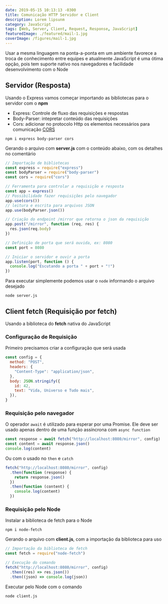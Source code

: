 ```yaml
---
date: 2019-05-15 10:13:13 -0300
title: Comunicação HTTP Servidor e Client
description: Lorem lipsunm
category: JavaScript
tags: [Web, Server, Client, Request, Response, JavaScript]
featuredImage: ./featured/mail-1.jpg
coverImage: /figures/mail-1.jpg
---
```


Usar a mesma linguagem na ponta-a-ponta em um ambiente favorece a troca de conhecimento entre equipes e atualmente JavaScript é uma ótima opção, pois tem suporte nativo nos navegadores e facilidade desenvolvimento com o Node

## Servidor (Resposta)

Usando o Express vamos começar importando as bibliotecas para o servidor com o **npm**

- Express: Controle de fluxo das requisições e respostas
- Body-Parser: intepretar conteúdo das requisições
- Cors: adicionar no protocolo Http os elementos necessários para comunicação [CORS](https://pt.wikipedia.org/wiki/Cross-origin_resource_sharing)

```shell
npm i express body-parser cors
```

Gerando o arquivo com **server.js** com o conteúdo abaixo, com os detalhes no comentário

```javascript
// Importação de bibliotecas
const express = require("express")
const bodyParser = require("body-parser")
const cors = require("cors")

// Ferramenta para controlar a requisição e resposta
const app = express()
// Possibilidade fazer requisições pelo navegador
app.use(cors())
// leitura e escrita para arquivos JSON
app.use(bodyParser.json())

// Criação do endpoint /mirror que retorna o json da requisição
app.post("/mirror", function (req, res) {
  res.json(req.body)
})

// Definição de porta que será ouvida, ex: 8080
const port = 8080

// Iniciar o servidor e ouvir a porta
app.listen(port, function () {
  console.log("Escutando a porta " + port + "!")
})
```

Para executar simplemente podemos usar o `node` informando o arquivo desejado

```shell
node server.js
```

## Client fetch (Requisição por fetch)

Usando a biblioteca do **fetch** nativa do JavaScript

### Configuração de Requisição

Primeiro precisamos criar a configuração que será usada

```javascript
const config = {
  method: "POST",
  headers: {
    "Content-Type": "application/json",
  },
  body: JSON.stringify({
    id: 42,
    text: "Vida, Universo e Tudo mais",
  }),
}
```

### Requisição pelo navegador

O operador `await` é utilizado para esperar por uma Promise. Ele deve ser usado apenas dentro de uma função assíncrona com `async function`

```javascript
const response = await fetch("http://localhost:8080/mirror", config)
const content = await response.json()
console.log(content)
```

Ou com o usado no `then` e `catch`

```javascript
fetch("http://localhost:8080/mirror", config)
  .then(function (response) {
    return response.json()
  })
  .then(function (content) {
    console.log(content)
  })
```

### Requisição pelo Node

Instalar a biblioteca de fetch para o Node

```shell
npm i node-fetch
```

Gerando o arquivo com **client.js**, com a importação da biblioteca para uso

```javascript
// Importação da biblioteca de fetch
const fetch = require("node-fetch")

// Execução do comando
fetch("http://localhost:8080/mirror", config)
  .then((res) => res.json())
  .then((json) => console.log(json))
```

Executar pelo Node com o comando

```shell
node client.js
```
